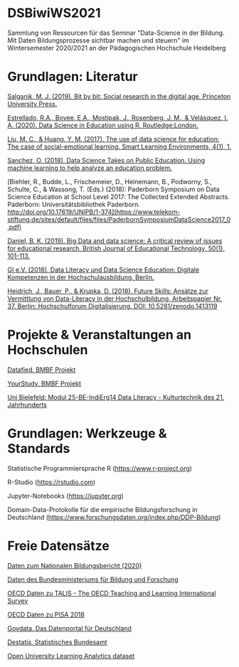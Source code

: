 # DSBiwiWS2021
 Sammlung von Ressourcen für das Seminar "Data-Science in der Bildung. Mit Daten Bildungsprozesse sichtbar machen und steuern" im Wintersemester 2020/2021 an der Pädagogischen Hochschule Heidelberg

# Grundlagen: Literatur
[Salganik, M. J. (2019). Bit by bit: Social research in the digital age. Princeton University Press.](https://www.bitbybitbook.com/en/1st-ed/preface/)

[Estrellado, R.A., Bovee, E.A., Mostipak, J., Rosenberg, J. M., & Velásquez, I. A. (2020). Data Science in Education using R. Routledge:London.](https://datascienceineducation.com)

[Liu, M. C., & Huang, Y. M. (2017). The use of data science for education: The case of social-emotional learning. Smart Learning Environments, 4(1), 1.](https://slejournal.springeropen.com/articles/10.1186/s40561-016-0040-4)

[Sanchez, O. (2018). Data Science Takes on Public Education. Using machine learning to help analyze an education problem.](https://towardsdatascience.com/data-science-takes-on-public-education-f432910ea9f0)

[Biehler, R., Budde, L., Frischemeier, D., Heinemann, B., Podworny, S., Schulte, C., & Wassong, T. (Eds.) (2018): Paderborn Symposium on Data Science Education at School Level 2017: The Collected Extended Abstracts. Paderborn: Universitätsbibliothek Paderborn. http://doi.org/10.17619/UNIPB/1-374](https://www.telekom-stiftung.de/sites/default/files/files/PaderbornSymposiumDataScience2017_0.pdf)

[Daniel, B. K. (2019). Big Data and data science: A critical review of issues for educational research. British Journal of Educational Technology, 50(1), 101-113.](https://onlinelibrary.wiley.com/doi/abs/10.1111/bjet.12595)

[GI e.V. (2018). Data Literacy und Data Science Education: Digitale Kompetenzen in der Hochschulausbildung. Berlin.](https://gi.de/fileadmin/GI/Hauptseite/Aktuelles/Aktionen/Data_Literacy/GI_DataScience_2018-04-20_FINAL.pdf)

[Heidrich, J., Bauer, P., & Krupka, D. (2018). Future Skills: Ansätze zur Vermittlung von Data-Literacy in der Hochschulbildung.  Arbeitspapier Nr. 37. Berlin: Hochschulforum Digitalisierung. DOI: 10.5281/zenodo.1413119](https://hochschulforumdigitalisierung.de/sites/default/files/dateien/HFD_AP_Nr37_DALI_Studie.pdf)

# Projekte & Veranstaltungen an Hochschulen
[Datafied. BMBF Projekt](https://datafied.de)

[YourStudy. BMBF Projekt](https://your-study.info)

[Uni Bielefeld: Modul 25-BE-IndiErg14 Data Literacy - Kulturtechnik des 21. Jahrhunderts](https://ekvv.uni-bielefeld.de/sinfo/publ/modul/183680264)




# Grundlagen: Werkzeuge & Standards
Statistische Programmiersprache R (https://www.r-project.org)

R-Studio (https://rstudio.com)

Jupyter-Notebooks (https://jupyter.org)

Domain-Data-Protokolle für die empirische Bildungsforschung in Deutschland (https://www.forschungsdaten.org/index.php/DDP-Bildung)


# Freie Datensätze

[Daten zum Nationalen Bildungsbericht (2020)](https://www.bildungsbericht.de/de/datengrundlagen/daten-2020)

[Daten des Bundesministeriums für Bildung und Forschung](https://www.datenportal.bmbf.de/portal/de/K2.html)

[OECD Daten zu TALIS - The OECD Teaching and Learning International Survey](http://www.oecd.org/education/talis/talis-2018-data.htm)

[OECD Daten zu PISA 2018](https://www.oecd.org/pisa/data/2018database/#d.en.516012)

[Govdata. Das Datenportal für Deutschland](https://www.govdata.de/web/guest/suchen/-/searchresult/q//f/groups%3Aeduc%2C)

[Destatis. Statistisches Bundesamt](https://www-genesis.destatis.de/genesis/online?operation=themes&levelindex=0&levelid=1593405666871&code=21#abreadcrumb)

[Open University Learning Analytics dataset](https://analyse.kmi.open.ac.uk/open_dataset)